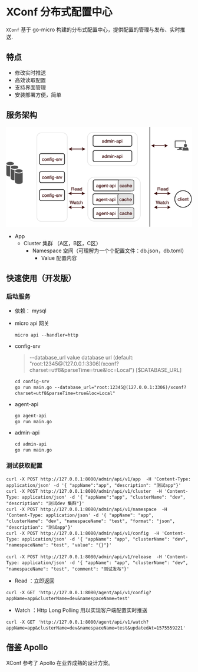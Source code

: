# XConf 分布式配置中心

`XConf` 基于 go-micro 构建的分布式配置中心，提供配置的管理与发布、实时推送.

## 特点

- 修改实时推送
- 高效读取配置
- 支持界面管理
- 安装部署方便，简单

## 服务架构

![image](doc/design.png)

- App
    - Cluster 集群 （A区，B区，C区）
        - Namespace 空间（可理解为一个个配置文件：db.json，db.toml）
            - Value 配置内容

## 快速使用（开发版）

### 启动服务

- 依赖： mysql

- micro api 网关
    ```
    micro api --handler=http
    ```

- config-srv 
    >  --database_url value  database url (default: "root:12345@(127.0.0.1:3306)/xconf?charset=utf8&parseTime=true&loc=Local") [$DATABASE_URL]
    
    ```
    cd config-srv
    go run main.go --database_url="root:12345@(127.0.0.1:3306)/xconf?charset=utf8&parseTime=true&loc=Local"
    ```

- agent-api
    ```
    go agent-api
    go run main.go
    ```

- admin-api
    ```
    cd admin-api
    go run main.go
    ```

### 测试获取配置

```
curl -X POST http://127.0.0.1:8080/admin/api/v1/app  -H 'Content-Type: application/json' -d '{ "appName":"app", "description": "测试app"}'
curl -X POST http://127.0.0.1:8080/admin/api/v1/cluster  -H 'Content-Type: application/json' -d '{ "appName":"app", "clusterName": "dev", "description": "测试dev 集群"}'
curl -X POST http://127.0.0.1:8080/admin/api/v1/namespace  -H 'Content-Type: application/json' -d '{ "appName": "app", "clusterName": "dev", "namespaceName": "test", "format": "json", "description": "测试app"}'
curl -X POST http://127.0.0.1:8080/admin/api/v1/config  -H 'Content-Type: application/json' -d '{ "appName": "app", "clusterName": "dev", "namespaceName": "test", "value": "{}"}'

curl -X POST http://127.0.0.1:8080/admin/api/v1/release  -H 'Content-Type: application/json' -d '{ "appName": "app", "clusterName": "dev",  "namespaceName": "test", "comment": "测试发布"}'
```

- Read ：立即返回

```
curl -X GET 'http://127.0.0.1:8080/agent/api/v1/config?appName=app&clusterName=dev&namespaceName=test' 
```

- Watch ：Http Long Polling 用以实现客户端配置实时推送

```
curl -X GET 'http://127.0.0.1:8080/agent/api/v1/watch?appName=app&clusterName=dev&namespaceName=test&updatedAt=1575559221'
```

## 借鉴 Apollo

XConf 参考了 Apollo 在业界成熟的设计方案。